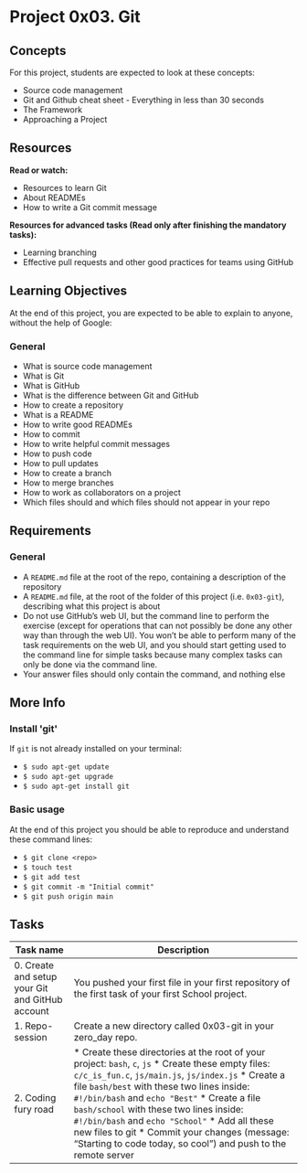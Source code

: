 # Project 0x03. Git

## Concepts

For this project, students are expected to look at these concepts:

* Source code management
* Git and Github cheat sheet - Everything in less than 30 seconds
* The Framework
* Approaching a Project

## Resources

__Read or watch:__

* Resources to learn Git
* About READMEs
* How to write a Git commit message

__Resources for advanced tasks (Read only after finishing the mandatory tasks):__

* Learning branching
* Effective pull requests and other good practices for teams using GitHub

## Learning Objectives

At the end of this project, you are expected to be able to explain to anyone, without the help of Google:

### General

* What is source code management
* What is Git
* What is GitHub
* What is the difference between Git and GitHub
* How to create a repository
* What is a README
* How to write good READMEs
* How to commit
* How to write helpful commit messages
* How to push code
* How to pull updates
* How to create a branch
* How to merge branches
* How to work as collaborators on a project
* Which files should and which files should not appear in your repo

## Requirements

### General

* A `README.md` file at the root of the repo, containing a description of the repository
* A `README.md` file, at the root of the folder of this project (i.e. `0x03-git`), describing what this project is about
* Do not use GitHub’s web UI, but the command line to perform the exercise (except for operations that can not possibly be done any other way than through the web UI). You won’t be able to perform many of the task requirements on the web UI, and you should start getting used to the command line for simple tasks because many complex tasks can only be done via the command line.
* Your answer files should only contain the command, and nothing else

## More Info

### Install 'git'

If `git` is not already installed on your terminal:

* `$ sudo apt-get update`
* `$ sudo apt-get upgrade`
* `$ sudo apt-get install git`

### Basic usage

At the end of this project you should be able to reproduce and understand these command lines:

* `$ git clone <repo>`
* `$ touch test`
* `$ git add test`
* `$ git commit -m "Initial commit"`
* `$ git push origin main`

## Tasks

| Task name | Description |
| --- | --- |
| 0. Create and setup your Git and GitHub account | You pushed your first file in your first repository of the first task of your first School project. |
| 1. Repo-session | Create a new directory called 0x03-git in your zero_day repo. |
| 2. Coding fury road | * Create these directories at the root of your project: `bash`, `c`, `js` * Create these empty files: `c/c_is_fun.c`, `js/main.js`, `js/index.js` * Create a file `bash/best` with these two lines inside: `#!/bin/bash` and `echo "Best"` * Create a file `bash/school` with these two lines inside: `#!/bin/bash` and `echo "School"` * Add all these new files to git * Commit your changes (message: “Starting to code today, so cool”) and push to the remote server | 